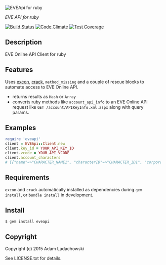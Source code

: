 ![EVEApi for ruby](https://github.com/aladac/itt/eveapi/master/doc/eveapi.png)

*EVE API for ruby*

[![Build Status](https://secure.travis-ci.org/aladac/eveapi.svg?branch=master)](https://travis-ci.org/aladac/eveapi)
[![Code Climate](https://codeclimate.com/github/aladac/eveapi/badges/gpa.svg)](https://codeclimate.com/github/aladac/eveapi)
[![Test Coverage](https://codeclimate.com/github/aladac/eveapi/badges/coverage.svg)](https://codeclimate.com/github/aladac/eveapi/coverage)

## Description

EVE Online API Client for ruby

## Features

Uses [excon](https://github.com/excon/excon),  [crack](https://github.com/jnunemaker/crack), `method_missing` and a couple of rescue blocks to automate access to EVE Online API.
- returns results as `Hash` or `Array`
- converts ruby methods like `account_api_info` to an EVE Online API request like `GET /account/APIKeyInfo.xml.aspx` along with query params.

## Examples

```ruby
require 'eveapi'
client = EVEApi::Client.new
client.key_id = YOUR_API_KEY_ID
client.vcode = YOUR_API_VCODE
client.account_characters
# [{"name"=>"CHARACTER_NAME1", "characterID"=>"CHARACTER_ID1", "corporationName"=>"CORPORATION_NAME1", "corporationID"=>"CORPORATION_ID1", "allianceID"=>"0", "allianceName"=>"", "factionID"=>"0", "factionName"=>""}, {"name"=>"CHARACTER_NAME2", "characterID"=>"CHARACTER_ID2", "corporationName"=>"CORPORATION_NAME2", "corporationID"=>"CORPORATION_ID2", "allianceID"=>"0", "allianceName"=>"", "factionID"=>"0", "factionName"=>""}]
```

## Requirements
`excon` and `crack` automatically installed as dependencies during `gem install`, or `bundle install` in development.

## Install

    $ gem install eveapi

## Copyright

Copyright (c) 2015 Adam Ladachowski

See LICENSE.txt for details.
